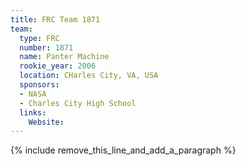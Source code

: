 ```yaml
---
title: FRC Team 1871
team:
  type: FRC
  number: 1871
  name: Panter Machine
  rookie_year: 2006
  location: CHarles City, VA, USA
  sponsors:
  - NASA
  - Charles City High School
  links:
    Website:
---
```


{% include remove_this_line_and_add_a_paragraph %}